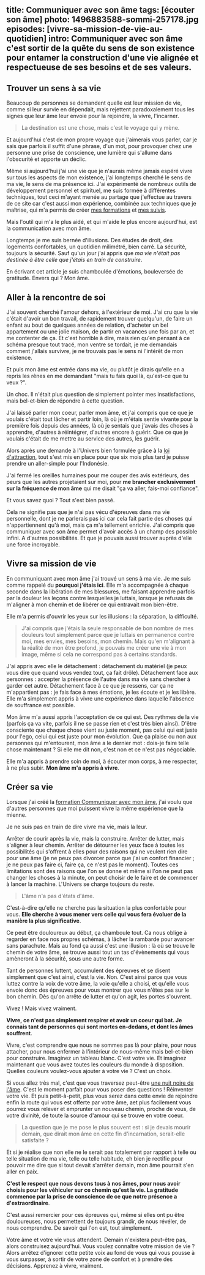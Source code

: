 title: Communiquer avec son âme
tags: [écouter son âme]
photo: 1496883588-sommi-257178.jpg
episodes: [vivre-sa-mission-de-vie-au-quotidien]
intro: Communiquer avec son âme c'est sortir de la quête du sens de son existence pour entamer la construction d'une vie alignée et respectueuse de ses besoins et de ses valeurs.
---
## Trouver un sens à sa vie ##

Beaucoup de personnes se demandent quelle est leur mission de vie, comme si leur survie en dépendait, mais rejettent paradoxalement tous les signes que leur âme leur envoie pour la rejoindre, la vivre, l'incarner.

> La destination est une chose, mais c'est le voyage qui y mène.

Et aujourd'hui c'est de mon propre voyage que j'aimerais vous parler, car je sais que parfois il suffit d'une phrase, d'un mot, pour provoquer chez une personne une prise de conscience, une lumière qui s'allume dans l'obscurité et apporte un déclic.

Même si aujourd'hui j'ai une vie que je n'aurais même jamais espéré vivre sur tous les aspects de mon existence, j'ai longtemps cherché le sens de ma vie, le sens de ma présence ici. J'ai expérimenté de nombreux outils de développement personnel et spirituel, me suis formée à différentes techniques, tout ceci m'ayant menée au partage que j'effectue au travers de ce site car 
c'est aussi mon expérience, combinée aux techniques que je maîtrise, qui m'a permis de créer [mes formations](https://pranacanal.com/accompagnements/formations) et [mes suivis](https://pranacanal.com/accompagnements/suivis).

Mais l'outil qui m'a le plus aidé, et qui m'aide le plus encore aujourd'hui, est la communication avec mon âme.

Longtemps je me suis bernée d'illusions. Des études de droit, des logements confortables, un quotidien milimétré, bien carré. La sécurité, toujours la sécurité. Sauf qu'un jour j'ai appris que *ma vie n'était pas destinée à être celle que j'étais en train de construire*.

En écrivant cet article je suis chamboulée d'émotions, bouleversée de gratitude. Envers qui ? Mon âme.

## Aller à la rencontre de soi ##

J'ai souvent cherché l'amour dehors, à l'extérieur de moi. J'ai cru que la vie c'était d'avoir un bon travail, de rapidement trouver quelqu'un, de faire un enfant au bout de quelques années de relation, d'acheter un bel appartement ou une jolie maison, de partir en vacances une fois par an, et me contenter de ça. Et c'est horrible à dire, mais rien qu'en pensant à ce schéma presque tout tracé, mon ventre se tordait, je me demandais comment j'allais survivre, je ne trouvais pas le sens ni l'intérêt de mon existence.

Et puis mon âme est entrée dans ma vie, ou plutôt je dirais qu'elle en a repris les rênes en me demandant "mais tu fais quoi là, qu'est-ce que tu veux ?".

Un choc. Il n'était plus question de simplement pointer mes insatisfactions, mais bel-et-bien de répondre à cette question.

J'ai laissé parler mon coeur, parler mon âme, et j'ai compris que ce que je voulais c'était tout lâcher et partir loin, là où je m'étais sentie vivante pour la première fois depuis des années, là où je sentais que j'avais des choses à apprendre, d'autres à réintégrer, d'autres encore à guérir. Que ce que je voulais c'était de me mettre au service des autres, les guérir.

Alors après une demande à l'Univers bien formulée grâce à la [loi d'attraction](https://pranacanal.com/episodes/loi-dattraction-des-affirmations-qui-fonctionnent), tout s'est mis en place pour que six mois plus tard je puisse prendre un aller-simple pour l'Indonésie.

J'ai fermé les oreilles humaines pour me couper des avis extérieurs, des peurs que les autres projetaient sur moi, pour **me brancher exclusivement sur la fréquence de mon âme** qui me disait "ça va aller, fais-moi confiance".

Et vous savez quoi ? Tout s'est bien passé.

Cela ne signifie pas que je n'ai pas vécu d'épreuves dans ma vie personnelle, dont je ne parlerais pas ici car cela fait partie des choses qui n'appartiennent qu'à moi, mais ça m'a tellement enrichie. J'ai compris que communiquer avec son âme permet d'avoir accès à un champ des possible infini. A d'autres possibilités. Et que je pouvais aussi trouver auprès d'elle une force incroyable.

## Vivre sa mission de vie ##

En communiquant avec mon âme j'ai trouvé un sens à ma vie. Je me suis comme rappelé du **pourquoi j'étais ici**. Elle m'a accompagnée à chaque seconde dans la libération de mes blessures, me faisant apprendre parfois par la douleur les leçons contre lesquelles je luttais, lorsque je refusais de m'aligner à mon chemin et de libérer ce qui entravait mon bien-être.

Elle m'a permis d'ouvrir les yeux sur les illusions : la séparation, la difficulté. 

> J'ai compris que j'étais la seule responsable de bon nombre de mes douleurs tout simplement parce que je luttais en permanence contre moi, mes envies, mes besoins, mon chemin. Mais qu'en m'alignant à la réalité de mon être profond, je pouvais me créer une vie à mon image, même si cela ne correspond pas à certains standards.

J'ai appris avec elle le détachement : détachement du matériel (je peux vous dire que quand vous vendez tout, ça fait drôle). Détachement face aux personnes : accepter la présence de l'autre dans ma vie sans chercher à garder cet autre. Détachement face à ce que je ressens, car ça ne m'appartient pas : je fais face à mes émotions, je les écoute et je les libère. Elle m'a simplement appris à vivre une expérience dans laquelle l'absence de souffrance est possible.

Mon âme m'a aussi appris l'acceptation de ce qui est. Des rythmes de la vie (parfois ça va vite, parfois il ne se passe rien et c'est très bien ainsi). D'être consciente que chaque chose vient au juste moment, pas celui qui est juste pour l'ego, celui qui est juste pour mon évolution. Que ça plaise ou non aux personnes qui m'entourent, mon âme a le dernier mot : dois-je faire telle chose maintenant ? Si elle me dit non, c'est non et ce n'est pas négociable.

Elle m'a appris à prendre soin de moi, à écouter mon corps, à me respecter, à ne plus subir. **Mon âme m'a appris à vivre**.

## Créer sa vie ##

Lorsque j'ai créé la [formation Communiquer avec mon âme](https://pranacanal.com/accompagnements/formations/communiquer-avec-mon-ame), j'ai voulu que d'autres personnes que moi puissent vivre la même expérience que la mienne.

Je ne suis pas en train de dire vivre ma vie, mais la leur.

Arrêter de courir après la vie, mais la construire. Arrêter de lutter, mais s'aligner à leur chemin. Arrêter de détourner les yeux face à toutes les possibilités qui s'offrent à elles pour des raisons qui ne veulent rien dire pour une âme (je ne peux pas divorcer parce que j'ai un confort financier ; je ne peux pas faire ci, faire ça, ce n'est pas le moment). Toutes ces limitations sont des raisons que l'on se donne et même si l'on ne peut pas changer les choses à la minute, on peut choisir de le faire et de commencer à lancer la machine. L'Univers se charge toujours du reste.

> L'âme n'a pas d'états d'âme. 

C'est-à-dire qu'elle ne cherche pas la situation la plus confortable pour vous. **Elle cherche à vous mener vers celle qui vous fera évoluer de la manière la plus significative**. 

Ce peut être douloureux au début, ça chamboule tout. Ca nous oblige à regarder en face nos propres schémas, à lâcher la rambarde pour avancer sans parachute. Mais au fond ça aussi c'est une illusion : là où se trouve le chemin de votre âme, se trouve aussi tout un tas d'évènements qui vous amèneront à la sécurité, sous une autre forme.

Tant de personnes luttent, accumulent des épreuves et se disent simplement que c'est ainsi, c'est la vie. Non. C'est ainsi parce que vous luttez contre la voix de votre âme, la voie qu'elle a choisi, et qu'elle vous envoie donc des épreuves pour vous montrer que vous n'êtes pas sur le bon chemin. Dès qu'on arrête de lutter et qu'on agit, les portes s'ouvrent.

Vivez ! Mais vivez vraiment. 

**Vivre, ce n'est pas simplement respirer et avoir un coeur qui bat. Je connais tant de personnes qui sont mortes en-dedans, et dont les âmes souffrent**. 

Vivre, c'est comprendre que nous ne sommes pas là pour plaire, pour nous attacher, pour nous enfermer à l'intérieur de nous-même mais bel-et-bien pour construire. Imaginez un tableau blanc. C'est votre vie. Et imaginez maintenant que vous avez toutes les couleurs du monde à disposition. Quelles couleurs voulez-vous ajouter à votre vie ? C'est un choix.

Si vous allez très mal, c'est que vous traversez peut-être [une nuit noire de l'âme](https://pranacanal.com/series/la-nuit-noire-de-lame). C'est le moment parfait pour vous poser des questions ! Réinventer votre vie. Et puis petit-à-petit, plus vous serez dans cette envie de rejoindre enfin la route qui vous est offerte par votre âme, aet plus facilement vous pourrez vous relever et emprunter un nouveau chemin, proche de vous, de votre divinité, de toute la source d'amour qui se trouve en votre coeur.

> La question que je me pose le plus souvent est : si je devais mourir demain, que dirait mon âme en cette fin d'incarnation, serait-elle satisfaite ?

Et si je réalise que non elle ne le serait pas totalement par rapport à telle ou telle situation de ma vie, telle ou telle habitude, eh bien je rectifie pour pouvoir me dire que si tout devait s'arrêter demain, mon âme pourrait s'en aller en paix. 

**C'est le respect que nous devons tous à nos âmes, pour nous avoir choisis pour les véhiculer sur ce chemin qu'est la vie. La gratitude commence par la prise de conscience de ce que notre présence a d'extraordinaire**.

C'est aussi remercier pour ces épreuves qui, même si elles ont pu être douloureuses, nous permettent de toujours grandir, de nous révéler, de nous comprendre. De savoir qui l'on est, tout simplement.

Votre âme et votre vie vous attendent. Demain n'existera peut-être pas, alors construisez aujourd'hui. Vous voulez connaître votre mission de vie ? Alors arrêtez d'ignorer cette petite voix au fond de vous qui vous pousse à vous surpasser, à sortir de votre zone de confort et à prendre des décisions. Apprenez à vivre, vraiment.

